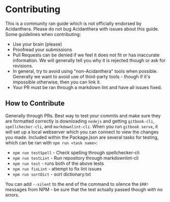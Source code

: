 # Contributing

This is a community ran guide which is not officially endorsed by Acidanthera. Please do not bug Acidanthera with issues about this guide. Some guidelines when contributing:

* Use your brain (please)
* Proofread your submissions
* Pull Requests can be denied if we feel it does not fit or has inaccurate information. We will generally tell you why it is rejected though or ask for revisions.
* In general, try to avoid using "non-Acidanthera" tools when possible. Generally we want to avoid use of third-party tools  - though if it's impossible otherwise, then you can link it.
* Your PR must be ran through a markdown lint and have all issues fixed.

## How to Contribute

Generally through PRs. Best way to test your commits and make sure they are formatted correctly is downloading `nodejs` and getting `gitbook-cli`, `spellchecker-cli`, and `markdownlint-cli`. When you run `gitbook serve`, it will set up a local webserver which you can connect to view the changes you made. Included within the Package.json are several tasks for testing, which can be ran with `npm run <task name>`:

* `npm run testSpell` - Check spelling through spellchecker-cli
* `npm run testLint` - Run repository through markdownlint-cli
* `npm run test` - runs both of the above tests
* `npm run fixLint` - attempt to fix lint issues
* `npm run sortDict` - sort dictionary.txt

You can add `--silent` to the end of the command to silence the `ERR!` messages from NPM - be sure that the test actually passed though with no errors.
